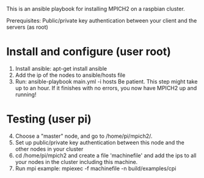 This is an ansible playbook for installing MPICH2 on a raspbian cluster.

Prerequisites:
Public/private key authentication between your client and the servers (as root)

# Install and configure (user root)

1. Install ansible: apt-get install ansible
2. Add the ip of the nodes to ansible/hosts file
3. Run: ansible-playbook main.yml -i hosts  Be patient. This step might take up to an hour.   If it finishes with no errors, you now have MPICH2 up and running!

# Testing (user pi)
4. Choose a "master" node, and go to /home/pi/mpich2/.
5. Set up public/private key authentication between this node and the other nodes in your cluster
6. cd /home/pi/mpich2 and create a file 'machinefile' and add the ips to all your nodes in the cluster including this machine.
7. Run mpi example: mpiexec -f machinefile -n <numberOfNodes> build/examples/cpi

